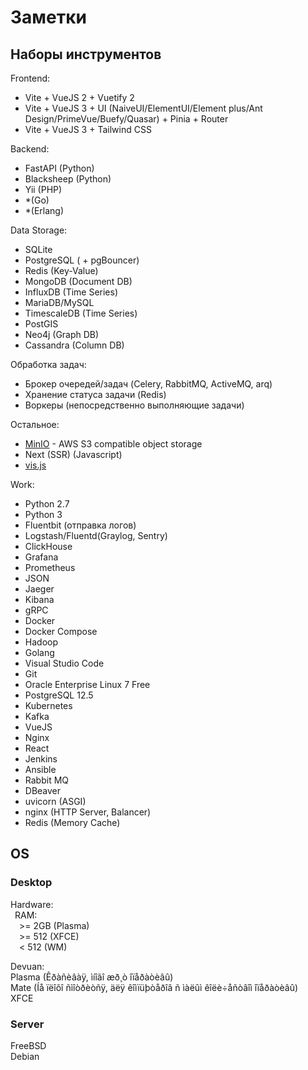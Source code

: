 # Заметки
## Наборы инструментов
Frontend:
- Vite + VueJS 2 + Vuetify 2
- Vite + VueJS 3 + UI (NaiveUI/ElementUI/Element plus/Ant Design/PrimeVue/Buefy/Quasar) + Pinia + Router
- Vite + VueJS 3 + Tailwind CSS

Backend:
- FastAPI (Python)
- Blacksheep (Python)
- Yii (PHP)
- *(Go)
- *(Erlang)

Data Storage:
- SQLite
- PostgreSQL ( + pgBouncer)
- Redis (Key-Value)
- MongoDB (Document DB)
- InfluxDB (Time Series)
- MariaDB/MySQL
- TimescaleDB (Time Series)
- PostGIS
- Neo4j (Graph DB)
- Cassandra (Column DB)

Обработка задач:
- Брокер очередей/задач (Celery, RabbitMQ, ActiveMQ, arq)
- Хранение статуса задачи (Redis)
- Воркеры (непосредственно выполняющие задачи)

Остальное:
- [MinIO](https://min.io) - AWS S3 compatible object storage
- Next (SSR) (Javascript)
- [vis.js](https://visjs.org/)

Work:
- Python 2.7
- Python 3
- Fluentbit (отправка логов) 
- Logstash/Fluentd(Graylog, Sentry)
- ClickHouse
- Grafana
- Prometheus
- JSON
- Jaeger
- Kibana
- gRPC
- Docker
- Docker Compose
- Hadoop
- Golang
- Visual Studio Code
- Git
- Oracle Enterprise Linux 7 Free
- PostgreSQL 12.5
- Kubernetes
- Kafka
- VueJS
- Nginx
- React
- Jenkins
- Ansible
- Rabbit MQ
- DBeaver
- uvicorn (ASGI)
- nginx (HTTP Server, Balancer)
- Redis (Memory Cache)

## OS
### Desktop
Hardware:  
&ensp;RAM:  
&ensp;&ensp;>= 2GB (Plasma)  
&ensp;&ensp;>= 512 (XFCE)  
&ensp;&ensp;< 512 (WM)  

Devuan:  
    Plasma (Êðàñèâàÿ, ìíîãî æð¸ò îïåðàòèâû)  
    Mate (Íå ïëîõî ñìîòðèòñÿ, äëÿ êîìïüþòåðîâ ñ ìàëûì êîëè÷åñòâîì îïåðàòèâû)  
    XFCE

### Server
FreeBSD  
Debian  
